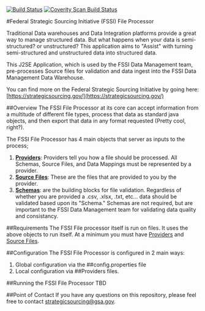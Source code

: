 [![Build Status](https://travis-ci.org/GSA/fssi-file-processor.svg?branch=master)](https://travis-ci.org/GSA/fssi-file-processor)
<a href="https://scan.coverity.com/projects/4177">
  <img alt="Coverity Scan Build Status"
       src="https://scan.coverity.com/projects/4177/badge.svg"/>
</a>

#Federal Strategic Sourcing Initiative (FSSI) File Processor

Traditional Data warehouses and Data Integration platforms provide a great way to manage structured data. But what happens when your data is semi-structured? or unstructured? This application aims to "Assist" with turning semi-structured and unstructured data into structured data.

This J2SE Application, which is used by the FSSI Data Management team, pre-processes Source files for validation and data ingest into the FSSI Data Management Data Warehouse.

You can find more on the Federal Strategic Sourcing Initiative by going here: [https://strategicsourcing.gov/](https://strategicsourcing.gov/)

##Overview
The FSSI File Processor at its core can accept information from a multitude of different file types, process that data as standard java objects, and then export that data in any format requested (Pretty cool, right?).

The FSSI File Processor has 4 main objects that server as inputs to the process; 

1. [**Providers**](/working/providers/): Providers tell you how a file should be processed. All Schemas, Source Files, and Data Mappings must be represented by a provider.
2. [**Source Files**](/working/srcfiles/): These are the files that are provided to you by the provider.
3. [**Schemas**](/working/schemas/): are the building blocks for file validation. Regardless of whether you are provided a .csv, .xlsx, .txt, etc... data should be validated based upon its "Schema." Schemas are not required, but are important to the FSSI Data Management team for validating data quality and consistancy.

##Requirements
The FSSI File processor itself is run on files. It uses the above objects to run itself. At a minimum you must have [Providers](../working/providers/) and [Source Files](../working/srcfiles/). 


##Configuration
The FSSI File Processor is configured in 2 main ways:

1. Global configuration via the ##config.properties file
2. Local configuration via ##Providers files.


##Running the FSSI File Processor
TBD

##Point of Contact
If you have any questions on this repository, please feel free to contact [strategicsourcing@gsa.gov](mailto:strategicsourcing@gsa.gov).
